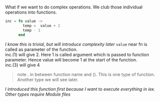 What if we want to do complex operations. We club those individual operations into functions.
```elixir
inc = fn value ->
        temp =  value + 2
        temp - 1
      end
```
_I know this is trivial, but will introduce complexity later_
`value` near fn is called as parameter of the function.  
inc.(1) will give 2. Here 1 is called argument which is passed to function parameter. Hence value will become 1 at the start of the function.  
inc.(3) will give 4
> note . in between function name and (). This is one type of function. Another type we will see later.  

_I introduced this function first because I want to execute everything in iex. Other types require Module files_
